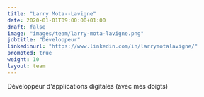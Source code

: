 ```yaml
---
title: "Larry Mota--Lavigne"
date: 2020-01-01T09:00:00+01:00
draft: false
image: "images/team/larry-mota-lavigne.png"
jobtitle: "Développeur"
linkedinurl: "https://www.linkedin.com/in/larrymotalavigne/"
promoted: true
weight: 10
layout: team
---
```


Développeur d'applications digitales (avec mes doigts)